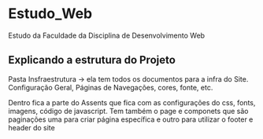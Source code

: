 # Estudo_Web
Estudo da Faculdade da Disciplina de Desenvolvimento Web


## Explicando a estrutura do Projeto

<p>Pasta Insfraestrutura -> ela tem todos os documentos para a infra do Site. Configuração Geral, Páginas de Navegações, cores, fonte, etc.</p>
<p>Dentro fica a parte do Assents que fica com as configurações do css, fonts, imagens, código de javascript. Tem também o page e componets que são paginações uma para criar página específica e outro para utilizar o footer e header do site</p>